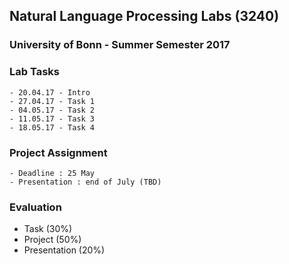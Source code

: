 ## Natural Language Processing Labs (3240)
### University of Bonn - Summer Semester 2017

### Lab Tasks
	- 20.04.17 - Intro
	- 27.04.17 - Task 1
	- 04.05.17 - Task 2
	- 11.05.17 - Task 3
	- 18.05.17 - Task 4

### Project Assignment 
	- Deadline : 25 May
	- Presentation : end of July (TBD)
  
### Evaluation
  - Task (30%) 
  - Project (50%) 
  - Presentation (20%)
